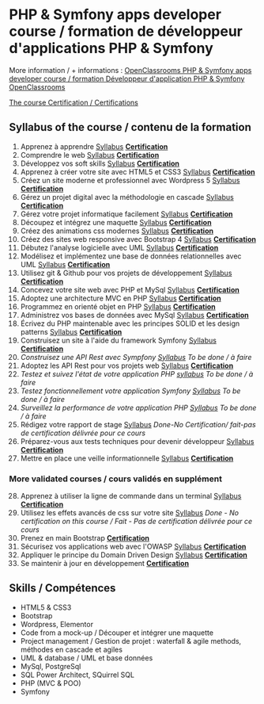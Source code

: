 # PHP & Symfony apps developer course / formation de développeur d'applications PHP & Symfony
More information / + informations : [OpenClassrooms PHP & Symfony apps developer course / formation Développeur d'application PHP & Symfony OpenClassrooms](https://openclassrooms.com/fr/paths/59-developpeur-dapplication-php-symfony) 


[The course Certification / Certifications]()

## Syllabus of the course / contenu de la formation
1. Apprenez à apprendre [Syllabus](https://openclassrooms.com/fr/courses/4312781-apprenez-a-apprendre) **[Certification](https://github.com/s-manguy/diploma/blob/main/PHP/certificate-apprendre-5054820055.pdf)**  
1. Comprendre le web [Syllabus](https://openclassrooms.com/fr/courses/1946386-comprendre-le-web) **[Certification](https://github.com/s-manguy/diploma/blob/main/PHP/certificate-comprendre-web-2660422636.pdf)**  
1. Développez vos soft skills [Syllabus](https://openclassrooms.com/fr/courses/6692406-developpez-vos-soft-skills) **[Certification](https://github.com/s-manguy/diploma/blob/main/PHP/certificate-soft-skills-2595028589.pdf)**  
1. Apprenez à créer votre site avec HTML5 et CSS3 [Syllabus](https://openclassrooms.com/fr/courses/1603881-apprenez-a-creer-votre-site-web-avec-html5-et-css3) **[Certification](https://github.com/s-manguy/diploma/blob/main/PHP/certificate-html-css-5508465518.pdf)** 
1. Créez un site moderne et professionnel avec Wordpress 5 [Syllabus](https://openclassrooms.com/fr/courses/5489551-creez-un-site-moderne-et-professionnel-avec-wordpress-5) **[Certification](https://github.com/s-manguy/diploma/blob/main/PHP/certificate-wordpress-moderne-professionnel-9932423001.pdf)**
1. Gérez un projet digital avec la méthodologie en cascade [Syllabus](https://openclassrooms.com/fr/courses/4296701-gerez-un-projet-digital-avec-une-methodologie-en-cascade) **[Certification](https://github.com/s-manguy/diploma/blob/main/PHP/certificate-gestion-projet-en-cascade-7784459429.pdf)** 
1. Gérez votre projet informatique facilement [Syllabus](https://openclassrooms.com/fr/courses/4192086-gerez-votre-projet-informatique-facilement) **[Certification](https://github.com/s-manguy/diploma/blob/main/PHP/certificate-gestion-projet-informatique-3101496005.pdf)**
1. Découpez et intégrez une maquette [Syllabus](https://openclassrooms.com/fr/courses/3504431-decoupez-et-integrez-une-maquette) **[Certification](https://github.com/s-manguy/diploma/blob/main/PHP/certificate-integration-9697421261.pdf)**  
1. Créez des animations css modernes [Syllabus](https://openclassrooms.com/fr/courses/5919246-creez-des-animations-css-modernes) **[Certification](https://github.com/s-manguy/diploma/blob/main/PHP/certificate-animation-css-modernes-6629953349.pdf)**  
1. Créez des sites web responsive avec Bootstrap 4 [Syllabus](https://openclassrooms.com/fr/courses/6391096-creez-des-sites-web-responsive-avec-bootstrap-4) **[Certification](https://github.com/s-manguy/diploma/blob/main/PHP/certificate-bootstrap-4-5100297731.pdf)**   
1. Débutez l'analyse logicielle avec UML [Syllabus](https://openclassrooms.com/fr/courses/2035826-debutez-lanalyse-logicielle-avec-uml) **[Certification](https://github.com/s-manguy/diploma/blob/main/FRONT-END/certificate-git-github-5599139215.pdf)**
1. Modélisez et implémentez une base de données relationnelles avec UML [Syllabus](https://openclassrooms.com/fr/courses/4055451-modelisez-et-implementez-une-base-de-donnees-relationnelle-avec-uml) **[Certification](https://github.com/s-manguy/diploma/blob/main/PHP/certificate-UML-9518327322.pdf)**    
1. Utilisez git & Github pour vos projets de développement [Syllabus](https://openclassrooms.com/fr/courses/5641721-utilisez-git-et-github-pour-vos-projets-de-developpement) **[Certification](https://github.com/s-manguy/diploma/blob/main/FRONT-END/certificate-git-github-5599139215.pdf)**  
1. Concevez votre site web avec PHP et MySql [Syllabus](https://openclassrooms.com/fr/courses/918836-concevez-votre-site-web-avec-php-et-mysql) **[Certification](https://github.com/s-manguy/diploma/blob/main/FRONT-END/certificate-php-mysql-1162704789.pdf)**  
1. Adoptez une architecture MVC en PHP [Syllabus](https://openclassrooms.com/fr/courses/4670706-adoptez-une-architecture-mvc-en-php) **[Certification](https://github.com/s-manguy/diploma/blob/main/FRONT-END/certificate-php-mvc-7231988400.pdf)**  
1. Programmez en orienté objet en PHP [Syllabus](https://openclassrooms.com/fr/courses/1665806-programmez-en-oriente-objet-en-php) **[Certification](https://github.com/s-manguy/diploma/blob/main/PHP/certificate-php-poo-9385077355.pdf)**  
1. Administrez vos bases de données avec MySql [Syllabus](https://openclassrooms.com/fr/courses/1959476-administrez-vos-bases-de-donnees-avec-mysql) **[Certification](https://github.com/s-manguy/diploma/blob/main/PHP/certificate-mysql-8450004853.pdf)** 
1. Écrivez du PHP maintenable avec les principes SOLID et les design patterns [Syllabus](https://openclassrooms.com/fr/courses/6031956-creez-une-application-web-en-php-de-qualite-professionnelle) **[Certification](https://github.com/s-manguy/diploma/blob/main/PHP/certificate-solid-7428520702.pdf)**  
1. Construisez un site à l'aide du framework Symfony [Syllabus](https://openclassrooms.com/fr/courses/5489656-construisez-un-site-web-a-l-aide-du-framework-symfony-5) **[Certification](certificate-symfony-8393274287.pdf)**  
1. *Construisez une API Rest avec Sympfony [Syllabus](https://openclassrooms.com/fr/courses/4087036-construisez-une-api-rest-avec-symfony) To be done / à faire*  
1. Adoptez les API Rest pour vos projets web [Syllabus](https://openclassrooms.com/fr/courses/6573181-adoptez-les-api-rest-pour-vos-projets-web) **[Certification](https://github.com/s-manguy/diploma/blob/main/PHP/certificate-api-rest-4151434869.pdf)**  
1. *Testez et suivez l'état de votre application PHP [syllabus](https://openclassrooms.com/fr/courses/4087056-testez-et-suivez-letat-de-votre-application-php) To be done / à faire*  
1. *Testez fonctionnellement votre application Symfony [Syllabus](https://openclassrooms.com/fr/courses/4087076-testez-fonctionnellement-votre-application-symfony) To be done / à faire*  
1. *Surveillez la performance de votre application PHP [Syllabus](https://openclassrooms.com/fr/courses/4939956-surveillez-la-performance-de-votre-application-php) To be done / à faire*  
1. Rédigez votre rapport de stage [Syllabus](https://openclassrooms.com/fr/courses/4466756-redigez-votre-rapport-de-stage) *Done-No Certification/ fait-pas de certification délivrée pour ce cours*    
1. Préparez-vous aux tests techniques pour devenir développeur [Syllabus](https://openclassrooms.com/fr/courses/6045521-preparez-vous-aux-tests-techniques-pour-devenir-developpeur) **[Certification](https://github.com/s-manguy/diploma/blob/main/PHP/certificate-tests-techniques-6246894373.pdf)**
2. Mettre en place une veille informationnelle [Syllabus](https://openclassrooms.com/fr/courses/4805776-mettez-en-place-un-systeme-de-veille-informationnelle) **[Certification](https://github.com/s-manguy/diploma/blob/main/PHP/certificate-veille-informationnelle-2061319342.pdf)**


### More validated courses / cours validés en supplément
28. Apprenez à utiliser la ligne de commande dans un terminal [Syllabus](https://openclassrooms.com/fr/courses/6173491-apprenez-a-utiliser-la-ligne-de-commande-dans-un-terminal) **[Certification]()**  
1. Utilisez les effets avancés de css sur votre site [Syllabus](https://openclassrooms.com/fr/courses/2745636-utilisez-les-effets-avances-de-css-sur-votre-site) *Done - No certification on this course / Fait - Pas de certification délivrée pour ce cours*  
1. Prenez en main Bootstrap **[Certification](https://github.com/s-manguy/diploma/blob/main/PHP/certificate-bootstrap-5505065014.pdf)**  
1. Sécurisez vos applications web avec l'OWASP [Syllabus](https://openclassrooms.com/fr/courses/6179306-securisez-vos-applications-web-avec-lowasp) **[Certification](https://github.com/s-manguy/diploma/blob/main/PHP/certificate-owasp-7141137906.pdf)**   
1. Appliquer le principe du Domain Driven Design [Syllabus](https://openclassrooms.com/fr/courses/5647281-appliquez-le-principe-du-domain-driven-design-a-votre-application) **[Certification](https://github.com/s-manguy/diploma/blob/main/FRONT-END/certificate-domain-driven-design-8071204902.pdf)** 
1. Se maintenir à jour en développement **[Certification](https://github.com/s-manguy/diploma/blob/main/PHP/certificate-se-maintenir-a-jour-developpement-1330322190.pdf )**

## Skills / Compétences
* HTML5 & CSS3
* Bootstrap
* Wordpress, Elementor
* Code from a mock-up / Découper et intégrer une maquette
* Project management / Gestion de projet : waterfall & agile methods, méthodes en cascade et agiles
* UML & database / UML et base données
* MySql, PostgreSql
* SQL Power Architect, SQuirrel SQL
* PHP (MVC & POO)
* Symfony

